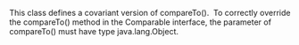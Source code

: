 This class defines a covariant version of compareTo().  To correctly override the compareTo() method in the Comparable interface, the parameter of compareTo() must have type java.lang.Object.